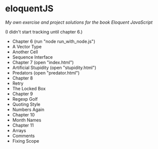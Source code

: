 # eloquentJS

*My own exercise and project solutions for the book Eloquent JavaScript*

(I didn't start tracking until chapter 6.)

- Chapter 6 (run "node run_with_node.js")
 - A Vector Type
 - Another Cell
 - Sequence Interface
- Chapter 7 (open "index.html")
 - Artificial Stupidity (open "stupidity.html")
 - Predators (open "predator.html")
- Chapter 8
 - Retry
 - The Locked Box
- Chapter 9
 - Regexp Golf
 - Quoting Style
 - Numbers Again
- Chapter 10
 - Month Names
- Chapter 11
 - Arrays
 - Comments
 - Fixing Scope